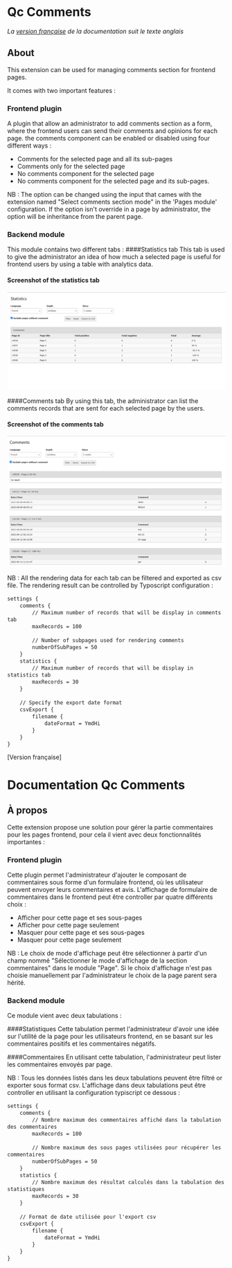 Qc Comments
==============================================================
*La [version française](#documentation-qc-references) de la documentation suit le texte anglais*

## About
This extension can be used for managing comments section for frontend pages.

It comes with two important features :
### Frontend plugin
A plugin that allow an administrator to add comments section as a form, where the frontend users can send their comments and opinions for each page.
the comments component can be enabled or disabled using four different ways :
- Comments for the selected page and all its sub-pages
- Comments only for the selected page
- No comments component for the selected page
- No comments component for the selected page and its sub-pages.

NB : The option can be changed using the input that cames with the extension named "Select comments section mode" in the 'Pages module' configuration.
If the option isn't override in a page by administrator, the option will be inheritance from the parent page.

### Backend module
This module contains two different tabs :
####Statistics tab
This tab is used to give the administrator an idea of how much a selected page is useful for frontend users by using a table
with analytics data.
#### Screenshot of the statistics tab

![Statistics tab](Documentation/Images/statistics.PNG)


####Comments tab
By using this tab, the administrator can list the comments records that are sent for each selected page by the users.

#### Screenshot of the comments tab

![Comments tab](Documentation/Images/comments.PNG)


NB : All the rendering data for each tab can be filtered and exported as csv file.
The rendering result can be controlled by Typoscript configuration :

    settings {
        comments {
            // Maximum number of records that will be display in comments tab
            maxRecords = 100
            
            // Number of subpages used for rendering comments
            numberOfSubPages = 50
        }
        statistics {
            // Maximum number of records that will be display in statistics tab
            maxRecords = 30
        }
        
        // Specify the export date format
        csvExport {
            filename {
                dateFormat = YmdHi
            }
        }
    }

[Version française]
# Documentation Qc Comments

## À propos
Cette extension propose une solution pour gérer la partie commentaires pour les pages frontend, pour cela il vient avec deux fonctionnalités importantes :

### Frontend plugin
Cette plugin permet l'administrateur d'ajouter le composant de commentaires sous forme d'un formulaire frontend, où les utilisateur peuvent envoyer leurs commentaires et avis.
L'affichage de formulaire de commentaires dans le frontend peut être controller 
par quatre différents choix :
- Afficher pour cette page et ses sous-pages
- Afficher pour cette page seulement
- Masquer pour cette page et ses sous-pages
- Masquer pour cette page seulement

NB : Le choix de mode d'affichage peut être sélectionner à partir d'un champ nommé "Sélectionner le mode d'affichage de la section commentaires" dans le module "Page".
Si le choix d'affichage n'est pas choisie manuellement par l'administrateur le choix de la page parent sera hérité.


### Backend module
Ce module vient avec deux tabulations :

####Statistiques
Cette tabulation permet l'administrateur d'avoir une idée sur l'utilité de la page pour les utilisateurs frontend, en se basant sur les commentaires positifs et les commentaires
négatifs.

####Commentaires
En utilisant cette tabulation, l'administrateur peut lister les commentaires envoyés par page.

NB : Tous les données listés dans les deux tabulations peuvent être filtré or exporter sous format csv.
L'affichage dans deux tabulations peut être controller en utilisant la configuration typiscript ce dessous :

    settings {
        comments {
            // Nombre maximum des commentaires affiché dans la tabulation des commentaires
            maxRecords = 100
            
            // Nombre maximum des sous pages utilisées pour récupérer les commentaires
            numberOfSubPages = 50
        }
        statistics {
            // Nombre maximum des résultat calculés dans la tabulation des statistiques 
            maxRecords = 30
        }
        
        // Format de date utilisée pour l'export csv
        csvExport {
            filename {
                dateFormat = YmdHi
            }
        }
    }